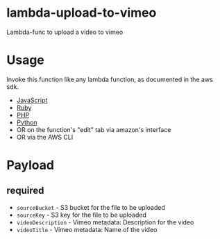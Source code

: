 # lambda-upload-to-vimeo

Lambda-func to upload a video to vimeo

# Usage

Invoke this function like any lambda function, as documented in the aws sdk.

- [JavaScript](http://docs.aws.amazon.com/AWSJavaScriptSDK/latest/AWS/Lambda.html#invoke-property)
- [Ruby](http://docs.aws.amazon.com/sdkforruby/api/Aws/Lambda/Client.html#invoke-instance_method)
- [PHP](http://docs.aws.amazon.com/aws-sdk-php/latest/class-Aws.Lambda.LambdaClient.html#_invokeAsync)
- [Python](http://boto.readthedocs.org/en/latest/)
- OR on the function's "edit" tab via amazon's interface
- OR via the AWS CLI

# Payload

## required

- `sourceBucket` - S3 bucket for the file to be uploaded
- `sourceKey` - S3 key for the file to be uploaded
- `videoDescription` - Vimeo metadata: Description for the video
- `videoTitle` - Vimeo metadata: Name of the video
